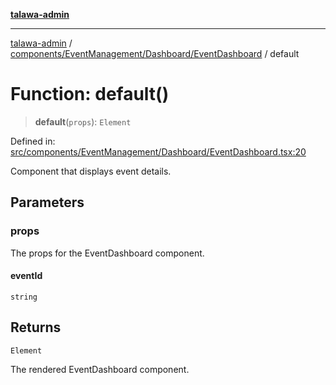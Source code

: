 [**talawa-admin**](../../../../../README.md)

***

[talawa-admin](../../../../../modules.md) / [components/EventManagement/Dashboard/EventDashboard](../README.md) / default

# Function: default()

> **default**(`props`): `Element`

Defined in: [src/components/EventManagement/Dashboard/EventDashboard.tsx:20](https://github.com/bint-Eve/talawa-admin/blob/16ddeb98e6868a55bca282e700a8f4212d222c01/src/components/EventManagement/Dashboard/EventDashboard.tsx#L20)

Component that displays event details.

## Parameters

### props

The props for the EventDashboard component.

#### eventId

`string`

## Returns

`Element`

The rendered EventDashboard component.

